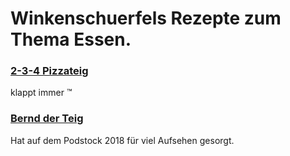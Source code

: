 # Winkenschuerfels Rezepte zum Thema Essen.

### [2-3-4 Pizzateig](Pizzateig.md)
klappt immer ™️

### [Bernd der Teig](BerndDerTeig.md)
Hat auf dem Podstock 2018 für viel Aufsehen gesorgt.
